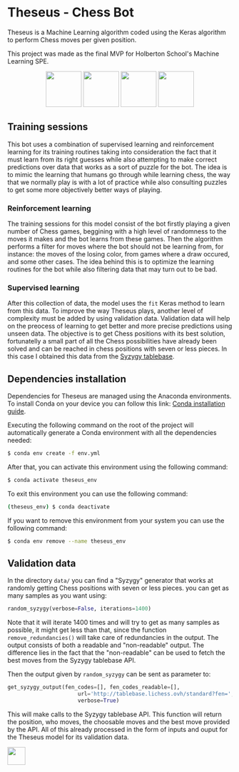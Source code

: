 # Theseus - Chess Bot
Theseus is a Machine Learning algorithm coded using the Keras algorithm to perform Chess moves per given position.

This project was made as the final MVP for Holberton School's Machine Learning SPE.

<p align="center">
  <img src="https://upload.wikimedia.org/wikipedia/commons/thumb/c/c3/Python-logo-notext.svg/1869px-Python-logo-notext.svg.png" height=80/>
  <img src="https://upload.wikimedia.org/wikipedia/commons/thumb/2/2d/Tensorflow_logo.svg/1915px-Tensorflow_logo.svg.png" height=80/>
  <img src="https://upload.wikimedia.org/wikipedia/commons/thumb/a/ae/Keras_logo.svg/2048px-Keras_logo.svg.png" height=80/>
  <img src="https://cdn.worldvectorlogo.com/logos/numpy-1.svg" height=80/>
</p>

## Training sessions
This bot uses a combination of supervised learning and reinforcement learning for its training routines taking into consideration the fact that it must learn from its right guesses while also attempting to make correct predictions over data that works as a sort of puzzle for the bot. The idea is to mimic the learning that humans go through while learning chess, the way that we normally play is with a lot of practice while also consulting puzzles to get some more objectively better ways of playing.

### Reinforcement learning
The training sessions for this model consist of the bot firstly playing a given number of Chess games, beggining with a high level of randomness to the moves it makes and the bot learns from these games. Then the algorithm performs a filter for moves where the bot should not be learning from, for instance: the moves of the losing color, from games where a draw occured, and some other cases. The idea behind this is to optimize the learning routines for the bot while also filtering data that may turn out to be bad.

### Supervised learning
After this collection of data, the model uses the <code>fit</code> Keras method to learn from this data. To improve the way Theseus plays, another level of complexity must be added by using validation data. Validation data will help on the preocess of learning to get better and more precise predictions using unseen data. The objective is to get Chess positions with its best solution, fortunatelly a small part of all the Chess possibilities have already been solved and can be reached in chess positions with seven or less pieces. In this case I obtained this data from the <a href="https://syzygy-tables.info/">Syzygy tablebase</a>.

## Dependencies installation 
Dependencies for Theseus are managed using the Anaconda environments. To install Conda on your device you can follow this link: <a href="https://www.anaconda.com/download">Conda installation guide</a>.

Executing the following command on the root of the project will automatically generate a Conda environment with all the dependencies needed:
```bash
$ conda env create -f env.yml
```

After that, you can activate this environment using the following command:
```bash
$ conda activate theseus_env
```

To exit this environment you can use the following command:
```bash
(theseus_env) $ conda deactivate
```

If you want to remove this environment from your system you can use the following command:
```bash
$ conda env remove --name theseus_env
```

## Validation data
In the directory <code>data/</code> you can find a "Syzygy" generator that works at randomly getting Chess positions with seven or less pieces. you can get as many samples as you want using:
```python
random_syzygy(verbose=False, iterations=1400)
```
Note that it will iterate 1400 times and will try to get as many samples as possible, it might get less than that, since the function <code>remove_redundancies()</code> will take care of redundancies in the output. The output consists of both a readable and "non-readable" output. The difference lies in the fact that the "non-readable" can be used to fetch the best moves from the Syzygy tablebase API.

Then the output given by <code>random_syzygy</code> can be sent as parameter to:
```python
get_syzygy_output(fen_codes=[], fen_codes_readable=[],
                      url='http://tablebase.lichess.ovh/standard?fen=',
                      verbose=True)
```
This will make calls to the Syzygy tablebase API. This function will return the position, who moves, the choosable moves and the best move provided by the API. All of this already processed in the form of inputs and ouput for the Theseus model for its validation data.

<img src="https://uploads-ssl.webflow.com/6105315644a26f77912a1ada/63eea844ae4e3022154e2878_Holberton.png" height=40/>
